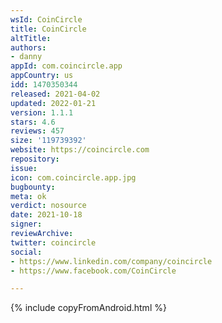 ```yaml
---
wsId: CoinCircle
title: CoinCircle
altTitle: 
authors:
- danny
appId: com.coincircle.app
appCountry: us
idd: 1470350344
released: 2021-04-02
updated: 2022-01-21
version: 1.1.1
stars: 4.6
reviews: 457
size: '119739392'
website: https://coincircle.com
repository: 
issue: 
icon: com.coincircle.app.jpg
bugbounty: 
meta: ok
verdict: nosource
date: 2021-10-18
signer: 
reviewArchive: 
twitter: coincircle
social:
- https://www.linkedin.com/company/coincircle
- https://www.facebook.com/CoinCircle

---
```


{% include copyFromAndroid.html %}
